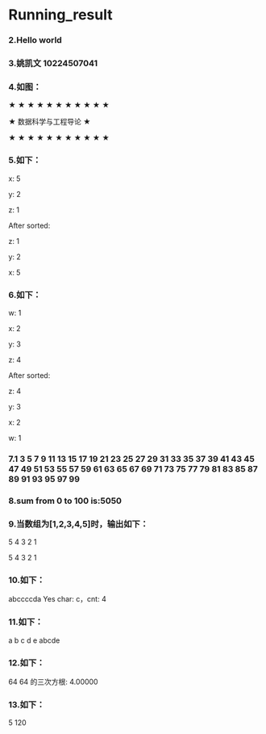 # Running_result

### 2.Hello world


### 3.姚凯文 10224507041


### 4.如图：


★ ★ ★ ★ ★ ★ ★ ★ ★ ★ ★ 

★ 数据科学与工程导论 ★

★ ★ ★ ★ ★ ★ ★ ★ ★ ★ ★


### 5.如下：


x:
5

y:
2

z:
1

After sorted:

z: 1

y: 2

x: 5

### 6.如下：

w:
1

x:
2

y:
3

z:
4

After sorted:

z: 4

y: 3

x: 2

w: 1

### 7.1 3 5 7 9 11 13 15 17 19 21 23 25 27 29 31 33 35 37 39 41 43 45 47 49 51 53 55 57 59 61 63 65 67 69 71 73 75 77 79 81 83 85 87 89 91 93 95 97 99

### 8.sum from 0 to 100 is:5050

### 9.当数组为[1,2,3,4,5]时，输出如下：
5 4 3 2 1 

5 4 3 2 1


### 10.如下：
abccccda
Yes
char: c，cnt: 4

### 11.如下：
a b c d e
abcde

### 12.如下：
64
64 的三次方根: 4.00000

### 13.如下：
5
120







